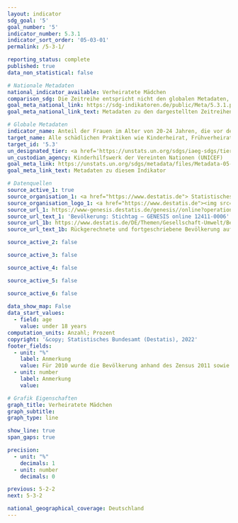 ```yaml
---
layout: indicator    
sdg_goal: '5'    
goal_number: '5'    
indicator_number: 5.3.1    
indicator_sort_order: '05-03-01'    
permalink: /5-3-1/    

reporting_status: complete    
published: true    
data_non_statistical: false    

# Nationale Metadaten    
national_indicator_available: Verheiratete Mädchen    
comparison_sdg: Die Zeitreihe entspricht nicht den globalen Metadaten, bietet aber zusätzliche Informationen.    
goal_meta_national_link: https://sdg-indikatoren.de/public/Meta/5.3.1.pdf
goal_meta_national_link_text: Metadaten zu den dargestellten Zeitreihen    

# Globale Metadaten    
indicator_name: Anteil der Frauen im Alter von 20-24 Jahren, die vor dem vollendeten 15. bzw. 18. Lebensjahr verheiratet waren oder in einer vergleichbaren Verbindung lebten    
target_name: Alle schädlichen Praktiken wie Kinderheirat, Frühverheiratung und Zwangsheirat sowie die Genitalverstümmelung bei Frauen und Mädchen beseitigen    
target_id: '5.3'    
un_designated_tier: <a href='https://unstats.un.org/sdgs/iaeg-sdgs/tier-classification/' title='Klicken Sie hier um weitere Informationen zur UN-Tier-Klassifikation zu erhalten.'  target='_blank'>Tier I</a>    
un_custodian_agency: Kinderhilfswerk der Vereinten Nationen (UNICEF)    
goal_meta_link: https://unstats.un.org/sdgs/metadata/files/Metadata-05-03-01.pdf    
goal_meta_link_text: Metadaten zu diesem Indikator        

# Datenquellen
source_active_1: true
source_organisation_1: <a href="https://www.destatis.de"> Statistisches Bundesamt (Destatis) </a>
source_organisation_logo_1: <a href="https://www.destatis.de"><img src="https://g205sdgs.github.io/sdg-indicators/public/OrgImgDe/destatis.png" alt="Logo destatis" style="height:60px; width:148px"/></a>
source_url_1: https://www-genesis.destatis.de/genesis//online?operation=table&code=12411-0006
source_url_text_1: 'Bevölkerung: Stichtag – GENESIS online 12411-0006'
source_url_1b: https://www.destatis.de/DE/Themen/Gesellschaft-Umwelt/Bevoelkerung/Bevoelkerungsstand/_inhalt.html#sprg233540
source_url_text_1b: Rückgerechnete und fortgeschriebene Bevölkerung auf Grundlage des Zensus 2011 - 1991 bis 2011

source_active_2: false

source_active_3: false

source_active_4: false

source_active_5: false

source_active_6: false
    
data_show_map: False    
data_start_values: 
  - field: age
    value: under 18 years    
computation_units: Anzahl; Prozent    
copyright: '&copy; Statistisches Bundesamt (Destatis), 2022'    
footer_fields:
  - unit: "%"
    label: Anmerkung
    value: Für 2010 wurde die Bevölkerung anhand des Zensus 2011 sowie der Wanderungs-, Geburten- und Sterbestatistiken zurückgerechnet.
  - unit: number
    label: Anmerkung
    value:     

# Grafik Eigenschaften    
graph_title: Verheiratete Mädchen
graph_subtitle:     
graph_type: line    

show_line: true
span_gaps: true

precision:
  - unit: "%"
    decimals: 1
  - unit: number
    decimals: 0    

previous: 5-2-2    
next: 5-3-2    

national_geographical_coverage: Deutschland    
---
```


<span></span>